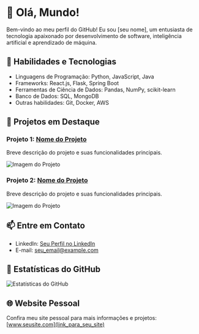 # 👋 Olá, Mundo!

Bem-vindo ao meu perfil do GitHub! Eu sou [seu nome], um entusiasta de tecnologia apaixonado por desenvolvimento de software, inteligência artificial e aprendizado de máquina.

## 🔧 Habilidades e Tecnologias

- Linguagens de Programação: Python, JavaScript, Java
- Frameworks: React.js, Flask, Spring Boot
- Ferramentas de Ciência de Dados: Pandas, NumPy, scikit-learn
- Banco de Dados: SQL, MongoDB
- Outras habilidades: Git, Docker, AWS

## 🌱 Projetos em Destaque

### Projeto 1: [Nome do Projeto](link_para_o_projeto)
Breve descrição do projeto e suas funcionalidades principais.

![Imagem do Projeto](link_para_imagem)

### Projeto 2: [Nome do Projeto](link_para_o_projeto)
Breve descrição do projeto e suas funcionalidades principais.

![Imagem do Projeto](link_para_imagem)

## 📫 Entre em Contato

- LinkedIn: [Seu Perfil no LinkedIn](link_para_o_seu_perfil)
- E-mail: seu_email@example.com

## 🚀 Estatísticas do GitHub

![Estatísticas do GitHub](https://github-readme-stats.vercel.app/api?username=seu_usuario&show_icons=true&theme=radical)

## 🌐 Website Pessoal

Confira meu site pessoal para mais informações e projetos: [www.seusite.com](link_para_seu_site)


